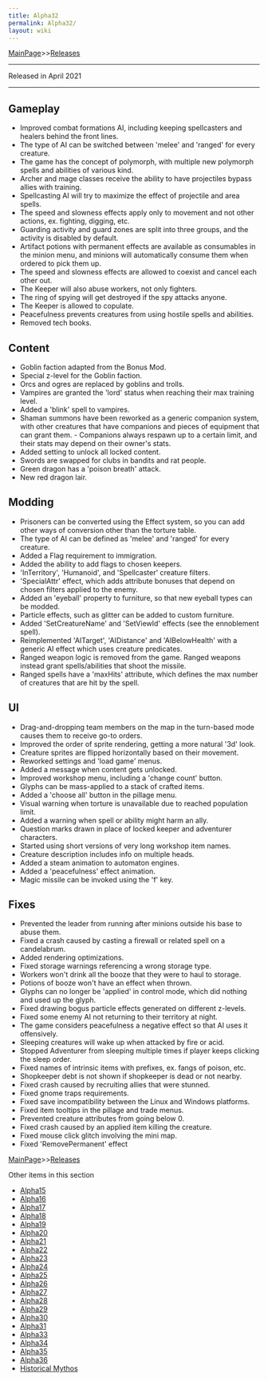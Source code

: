 ```yaml
---
title: Alpha32
permalink: Alpha32/
layout: wiki
---
```


[MainPage](/keeperrl_wiki/ "wikilink")>>[Releases](/keeperrl_wiki/Releases "wikilink")

<hr>
Released in April 2021
<hr>


Gameplay
--------

-	Improved combat formations AI, including keeping spellcasters and healers behind the front lines.
-	The type of AI can be switched between 'melee' and 'ranged' for every creature.
-	The game has the concept of polymorph, with multiple new polymorph spells and abilities of various kind.
-	Archer and mage classes receive the ability to have projectiles bypass allies with training.
-	Spellcasting AI will try to maximize the effect of projectile and area spells.
-	The speed and slowness effects apply only to movement and not other actions, ex. fighting, digging, etc.
-	Guarding activity and guard zones are split into three groups, and the activity is disabled by default.
-	Artifact potions with permanent effects are available as consumables in the minion menu, and minions will automatically consume them when ordered to pick them up.
-	The speed and slowness effects are allowed to coexist and cancel each other out.
-	The Keeper will also abuse workers, not only fighters.
-	The ring of spying will get destroyed if the spy attacks anyone.
-	The Keeper is allowed to copulate.
-	Peacefulness prevents creatures from using hostile spells and abilities.
-	Removed tech books.


Content
-------

-	Goblin faction adapted from the Bonus Mod.
-	Special z-level for the Goblin faction.
-	Orcs and ogres are replaced by goblins and trolls.
-	Vampires are granted the 'lord' status when reaching their max training level.
-	Added a 'blink' spell to vampires.
-	Shaman summons have been reworked as a generic companion system, with other creatures that have companions and pieces of equipment that can grant them. -	Companions always respawn up to a certain limit, and their stats may depend on their owner's stats.
-	Added setting to unlock all locked content.
-	Swords are swapped for clubs in bandits and rat people.
-	Green dragon has a 'poison breath' attack.
-	New red dragon lair.

Modding
-------

-	Prisoners can be converted using the Effect system, so you can add other ways of conversion other than the torture table.
-	The type of AI can be defined as 'melee' and 'ranged' for every creature.
-	Added a Flag requirement to immigration.
-	Added the ability to add flags to chosen keepers.
-	'InTerritory', 'Humanoid', and 'Spellcaster' creature filters.
-	'SpecialAttr' effect, which adds attribute bonuses that depend on chosen filters applied to the enemy.
-	Added an 'eyeball' property to furniture, so that new eyeball types can be modded.
-	Particle effects, such as glitter can be added to custom furniture.
-	Added 'SetCreatureName' and 'SetViewId' effects (see the ennoblement spell).
-	Reimplemented 'AITarget', 'AIDistance' and 'AIBelowHealth' with a generic AI effect which uses creature predicates.
-	Ranged weapon logic is removed from the game. Ranged weapons instead grant spells/abilities that shoot the missile.
-	Ranged spells have a 'maxHits' attribute, which defines the max number of creatures that are hit by the spell.


UI
--

-	Drag-and-dropping team members on the map in the turn-based mode causes them to receive go-to orders.
-	Improved the order of sprite rendering, getting a more natural '3d' look.
-	Creature sprites are flipped horizontally based on their movement.
-	Reworked settings and 'load game' menus.
-	Added a message when content gets unlocked.
-	Improved workshop menu, including a 'change count' button.
-	Glyphs can be mass-applied to a stack of crafted items.
-	Added a 'choose all' button in the pillage menu.
-	Visual warning when torture is unavailable due to reached population limit.
-	Added a warning when spell or ability might harm an ally.
-	Question marks drawn in place of locked keeper and adventurer characters.
-	Started using short versions of very long workshop item names.
-	Creature description includes info on multiple heads.
-	Added a steam animation to automaton engines.
-	Added a 'peacefulness' effect animation.
-	Magic missile can be invoked using the 'f' key.


Fixes
-----

-	Prevented the leader from running after minions outside his base to abuse them.
-	Fixed a crash caused by casting a firewall or related spell on a candelabrum.
-	Added rendering optimizations.
-	Fixed storage warnings referencing a wrong storage type.
-	Workers won't drink all the booze that they were to haul to storage.
-	Potions of booze won't have an effect when thrown.
-	Glyphs can no longer be 'applied' in control mode, which did nothing and used up the glyph.
-	Fixed drawing bogus particle effects generated on different z-levels.
-	Fixed some enemy AI not returning to their territory at night.
-	The game considers peacefulness a negative effect so that AI uses it offensively.
-	Sleeping creatures will wake up when attacked by fire or acid.
-	Stopped Adventurer from sleeping multiple times if player keeps clicking the sleep order.
-	Fixed names of intrinsic items with prefixes, ex. fangs of poison, etc.
-	Shopkeeper debt is not shown if shopkeeper is dead or not nearby.
-	Fixed crash caused by recruiting allies that were stunned.
-	Fixed gnome traps requirements.
-	Fixed save incompatibility between the Linux and Windows platforms.
-	Fixed item tooltips in the pillage and trade menus.
-	Prevented creature attributes from going below 0.
-	Fixed crash caused by an applied item killing the creature.
-	Fixed mouse click glitch involving the mini map.
-	Fixed 'RemovePermanent' effect 

[MainPage](/keeperrl_wiki/ "wikilink")>>[Releases](/keeperrl_wiki/Releases "wikilink")

Other items in this section
-    [Alpha15](/keeperrl_wiki/Alpha15 "wikilink")
-    [Alpha16](/keeperrl_wiki/Alpha16 "wikilink")
-    [Alpha17](/keeperrl_wiki/Alpha17 "wikilink")
-    [Alpha18](/keeperrl_wiki/Alpha18 "wikilink")
-    [Alpha19](/keeperrl_wiki/Alpha19 "wikilink")
-    [Alpha20](/keeperrl_wiki/Alpha20 "wikilink")
-    [Alpha21](/keeperrl_wiki/Alpha21 "wikilink")
-    [Alpha22](/keeperrl_wiki/Alpha22 "wikilink")
-    [Alpha23](/keeperrl_wiki/Alpha23 "wikilink")
-    [Alpha24](/keeperrl_wiki/Alpha24 "wikilink")
-    [Alpha25](/keeperrl_wiki/Alpha25 "wikilink")
-    [Alpha26](/keeperrl_wiki/Alpha26 "wikilink")
-    [Alpha27](/keeperrl_wiki/Alpha27 "wikilink")
-    [Alpha28](/keeperrl_wiki/Alpha28 "wikilink")
-    [Alpha29](/keeperrl_wiki/Alpha29 "wikilink")
-    [Alpha30](/keeperrl_wiki/Alpha30 "wikilink")
-    [Alpha31](/keeperrl_wiki/Alpha31 "wikilink")
-    [Alpha33](/keeperrl_wiki/Alpha33 "wikilink")
-    [Alpha34](/keeperrl_wiki/Alpha34 "wikilink")
-    [Alpha35](/keeperrl_wiki/Alpha35 "wikilink")
-    [Alpha36](/keeperrl_wiki/Alpha36 "wikilink")
-    [Historical Mythos](/keeperrl_wiki/Historical_Mythos "wikilink")
